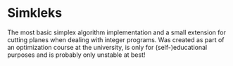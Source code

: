 # Simkleks
The most basic simplex algorithm implementation and a small extension for cutting planes when dealing with integer programs.
Was created as part of an optimization course at the university, is only for (self-)educational purposes and is probably only unstable at best!
